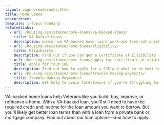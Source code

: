 ```yaml
---
layout: page-breadcrumbs.html
title: Home Loans
concurrence: 
template: 1-topic-landing
relatedlinks:
  - url: /housing-assistance/home-loans/va-backed-loans/
    title: VA-Backed Loans
    description: Learn how VA-backed home loans work—and find out which loan option may be right for you.
  - url: /housing-assistance/home-loans/eligibility/
    title: Eligibility
    description: Find out if you can get a Certificate of Eligibility (COE) for a VA-backed home loan based on your service history and duty status.
  - url: /housing-assistance/home-loans/apply-for-certificate-of-eligibility/
    title: Apply for Your COE
    description: Find out how to apply for a COE—and what to do next to get a VA-backed home loan.
  - url: /housing-assistance/home-loans/trouble-making-payments/
    title: Trouble Making Payments?
    description: Get help to avoid foreclosure if you’re struggling to make your monthly mortgage payments.
---
```


<div class="va-introtext">

VA-backed home loans help Veterans like you build, buy, improve, or refinance a home. With a VA-backed loan, you’ll still need to have the required credit and income for the loan amount you want to borrow. But you’ll likely get better loan terms than with a loan from a private bank or mortgage company. Find out about our loan options—and how to apply.

</div>

